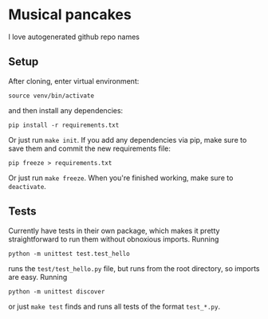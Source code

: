 # Musical pancakes
I love autogenerated github repo names

## Setup
After cloning, enter virtual environment:

    source venv/bin/activate

and then install any dependencies:

    pip install -r requirements.txt

Or just run `make init`.  If you add any dependencies via pip, make sure to save
them and commit the new requirements file:

    pip freeze > requirements.txt

Or just run `make freeze`.  When you're finished working, make sure to `deactivate`.

## Tests
Currently have tests in their own package, which makes it pretty straightforward
to run them without obnoxious imports.  Running

    python -m unittest test.test_hello

runs the `test/test_hello.py` file, but runs from the root directory, so imports
are easy.  Running

    python -m unittest discover

or just `make test` finds and runs all tests of the format `test_*.py`.

